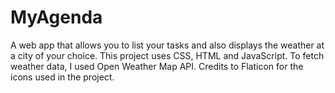 # MyAgenda
A web app that allows you to list your tasks and also displays the weather at a city of your choice.
This project uses CSS, HTML and JavaScript. To fetch weather data, I used Open Weather Map API.
Credits to Flaticon for the icons used in the project.
